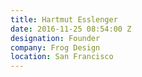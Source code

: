 ```yaml
---
title: Hartmut Esslenger
date: 2016-11-25 08:54:00 Z
designation: Founder
company: Frog Design
location: San Francisco
---
```


